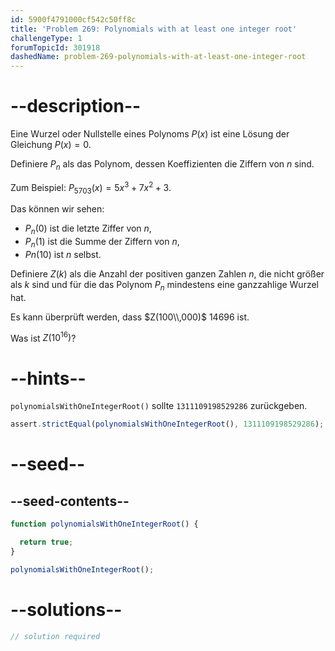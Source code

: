 ```yaml
---
id: 5900f4791000cf542c50ff8c
title: 'Problem 269: Polynomials with at least one integer root'
challengeType: 1
forumTopicId: 301918
dashedName: problem-269-polynomials-with-at-least-one-integer-root
---
```


# --description--

Eine Wurzel oder Nullstelle eines Polynoms $P(x)$ ist eine Lösung der Gleichung $P(x) = 0$.

Definiere $P_n$ als das Polynom, dessen Koeffizienten die Ziffern von $n$ sind.

Zum Beispiel: $P_{5703}(x) = 5x^3 + 7x^2 + 3$.

Das können wir sehen:

- $P_n(0)$ ist die letzte Ziffer von $n$,
- $P_n(1)$ ist die Summe der Ziffern von $n$,
- $Pn(10)$ ist $n$ selbst.

Definiere $Z(k)$ als die Anzahl der positiven ganzen Zahlen $n$, die nicht größer als $k$ sind und für die das Polynom $P_n$ mindestens eine ganzzahlige Wurzel hat.

Es kann überprüft werden, dass $Z(100\\,000)$ 14696 ist.

Was ist $Z({10}^{16})$?

# --hints--

`polynomialsWithOneIntegerRoot()` sollte `1311109198529286` zurückgeben.

```js
assert.strictEqual(polynomialsWithOneIntegerRoot(), 1311109198529286);
```

# --seed--

## --seed-contents--

```js
function polynomialsWithOneIntegerRoot() {

  return true;
}

polynomialsWithOneIntegerRoot();
```

# --solutions--

```js
// solution required
```
